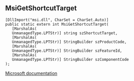 ## MsiGetShortcutTarget

```
[DllImport("msi.dll", CharSet = CharSet.Auto)]
public static extern int MsiGetShortcutTarget(
   [MarshalAs(
   UnmanagedType.LPTStr)] string szShortcutTarget,
   [MarshalAs(
   UnmanagedType.LPTStr)] StringBuilder szProductCode,
   [MarshalAs(
   UnmanagedType.LPTStr)] StringBuilder szFeatureId,
   [MarshalAs(
   UnmanagedType.LPTStr)] StringBuilder szComponentCode
);
```

[Microsoft documentation](https://docs.microsoft.com/en-us/windows/win32/api/msi/nf-msi-msigetshortcuttargetw)
